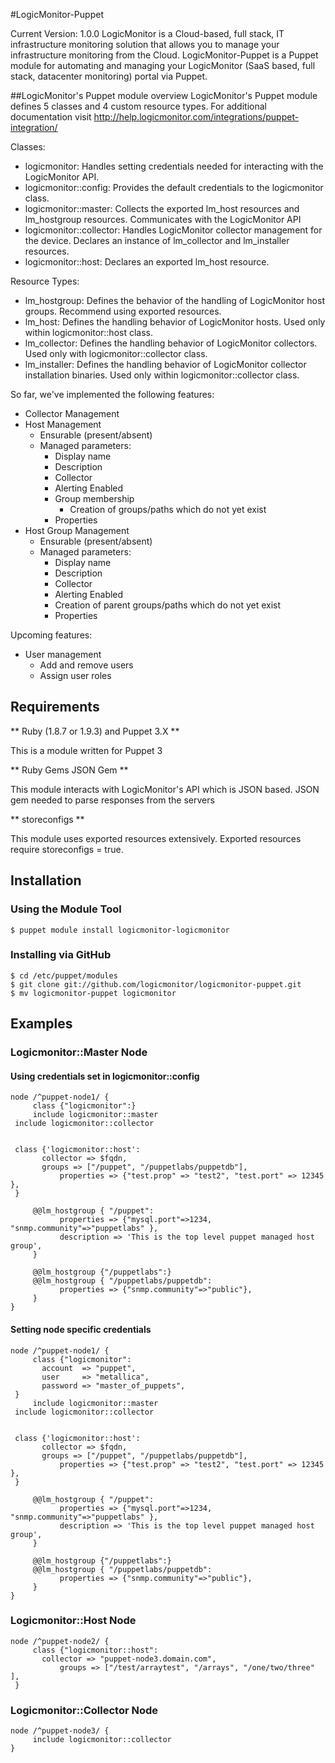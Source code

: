 #LogicMonitor-Puppet

Current Version: 1.0.0
LogicMonitor is a Cloud-based, full stack, IT infrastructure monitoring solution that 
allows you to manage your infrastructure monitoring from the Cloud.
LogicMonitor-Puppet is a Puppet module for automating and managing your LogicMonitor 
(SaaS based, full stack, datacenter monitoring) portal via Puppet.

##LogicMonitor's Puppet module overview
LogicMonitor's Puppet module defines 5 classes and 4 custom resource types. For additional documentation visit http://help.logicmonitor.com/integrations/puppet-integration/

Classes:
* logicmonitor: Handles setting credentials needed for interacting with the LogicMonitor API.
* logicmonitor::config: Provides the default credentials to the logicmonitor class.
* logicmonitor::master: Collects the exported lm_host resources and lm_hostgroup resources. Communicates with the LogicMonitor API
* logicmonitor::collector: Handles LogicMonitor collector management for the device. Declares an instance of lm_collector and lm_installer resources.
* logicmonitor::host: Declares an exported lm_host resource.

Resource Types:
* lm_hostgroup: Defines the behavior of the handling of LogicMonitor host groups. Recommend using exported resources.
* lm_host: Defines the handling behavior of LogicMonitor hosts. Used only within logicmonitor::host class.
* lm_collector: Defines the handling behavior of LogicMonitor collectors. Used only with logicmonitor::collector class.
* lm_installer: Defines the handling behavior of LogicMonitor collector installation binaries. Used only within logicmonitor::collector class.

So far, we've implemented the following features:

* Collector Management    
* Host Management
  * Ensurable (present/absent)
  * Managed parameters:
    * Display name
    * Description
    * Collector
    * Alerting Enabled
    * Group membership
      * Creation of groups/paths which do not yet exist
    * Properties  
* Host Group Management
  * Ensurable (present/absent)
  * Managed parameters:
    * Display name
    * Description
    * Collector
    * Alerting Enabled
    * Creation of parent groups/paths which do not yet exist
    * Properties  

Upcoming features:

* User management
  * Add and remove users
  * Assign user roles

## Requirements

** Ruby (1.8.7 or 1.9.3) and Puppet 3.X **

This is a module written for Puppet 3

** Ruby Gems  JSON Gem **

This module interacts with LogicMonitor's API which is JSON based. JSON gem needed to parse responses from the servers

** storeconfigs **

This module uses exported resources extensively. Exported resources require storeconfigs = true.

## Installation

### Using the Module Tool

    $ puppet module install logicmonitor-logicmonitor

### Installing via GitHub

    $ cd /etc/puppet/modules
    $ git clone git://github.com/logicmonitor/logicmonitor-puppet.git
    $ mv logicmonitor-puppet logicmonitor

## Examples

### Logicmonitor::Master Node

#### Using credentials set in logicmonitor::config

    node /^puppet-node1/ {
         class {"logicmonitor":}
    	 include logicmonitor::master
	 include logicmonitor::collector  


	 class {'logicmonitor::host':
	       collector => $fqdn,
	       groups => ["/puppet", "/puppetlabs/puppetdb"],
               properties => {"test.prop" => "test2", "test.port" => 12345 },
	 }

    	 @@lm_hostgroup { "/puppet":
    	       properties => {"mysql.port"=>1234, "snmp.community"=>"puppetlabs" },
    	       description => 'This is the top level puppet managed host group',
    	 }

    	 @@lm_hostgroup {"/puppetlabs":}
    	 @@lm_hostgroup { "/puppetlabs/puppetdb":
    	       properties => {"snmp.community"=>"public"},
    	 }
    }

#### Setting node specific credentials

    node /^puppet-node1/ {
         class {"logicmonitor":
	       account  => "puppet",
	       user     => "metallica",
	       password => "master_of_puppets",
	 }
    	 include logicmonitor::master
	 include logicmonitor::collector  


	 class {'logicmonitor::host':
	       collector => $fqdn,
	       groups => ["/puppet", "/puppetlabs/puppetdb"],
               properties => {"test.prop" => "test2", "test.port" => 12345 },
	 }

    	 @@lm_hostgroup { "/puppet":
    	       properties => {"mysql.port"=>1234, "snmp.community"=>"puppetlabs" },
    	       description => 'This is the top level puppet managed host group',
    	 }

    	 @@lm_hostgroup {"/puppetlabs":}
    	 @@lm_hostgroup { "/puppetlabs/puppetdb":
    	       properties => {"snmp.community"=>"public"},
    	 }
    }


### Logicmonitor::Host Node

    node /^puppet-node2/ {
         class {"logicmonitor::host":
	       collector => "puppet-node3.domain.com",
               groups => ["/test/arraytest", "/arrays", "/one/two/three" ],
  	 }


### Logicmonitor::Collector Node

    node /^puppet-node3/ {
    	 include logicmonitor::collector
    }
